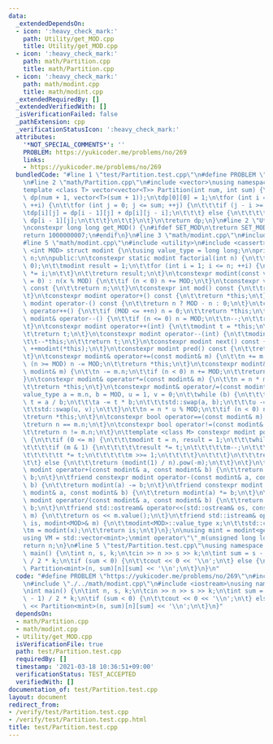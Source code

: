 ```yaml
---
data:
  _extendedDependsOn:
  - icon: ':heavy_check_mark:'
    path: Utility/get_MOD.cpp
    title: Utility/get_MOD.cpp
  - icon: ':heavy_check_mark:'
    path: math/Partition.cpp
    title: math/Partition.cpp
  - icon: ':heavy_check_mark:'
    path: math/modint.cpp
    title: math/modint.cpp
  _extendedRequiredBy: []
  _extendedVerifiedWith: []
  _isVerificationFailed: false
  _pathExtension: cpp
  _verificationStatusIcon: ':heavy_check_mark:'
  attributes:
    '*NOT_SPECIAL_COMMENTS*': ''
    PROBLEM: https://yukicoder.me/problems/no/269
    links:
    - https://yukicoder.me/problems/no/269
  bundledCode: "#line 1 \"test/Partition.test.cpp\"\n#define PROBLEM \"https://yukicoder.me/problems/no/269\"\
    \n#line 2 \"math/Partition.cpp\"\n#include <vector>\nusing namespace std;\n\n\
    template <class T> vector<vector<T>> Partition(int num, int sum) {\n\tvector<vector<T>>\
    \ dp(num + 1, vector<T>(sum + 1));\n\tdp[0][0] = 1;\n\tfor (int i = 1; i <= num;\
    \ ++i) {\n\t\tfor (int j = 0; j <= sum; ++j) {\n\t\t\tif (j - i >= 0) {\n\t\t\t\
    \tdp[i][j] = dp[i - 1][j] + dp[i][j - i];\n\t\t\t} else {\n\t\t\t\tdp[i][j] =\
    \ dp[i - 1][j];\n\t\t\t}\n\t\t}\n\t}\n\treturn dp;\n}\n#line 2 \"Utility/get_MOD.cpp\"\
    \nconstexpr long long get_MOD() {\n#ifdef SET_MOD\n\treturn SET_MOD;\n#else\n\t\
    return 1000000007;\n#endif\n}\n#line 3 \"math/modint.cpp\"\n#include <iostream>\n\
    #line 5 \"math/modint.cpp\"\n#include <utility>\n#include <cassert>\n\ntemplate\
    \ <int MOD> struct modint {\n\tusing value_type = long long;\n\nprivate:\n\tvalue_type\
    \ n;\n\npublic:\n\tconstexpr static modint factorial(int n) {\n\t\tassert(n >=\
    \ 0);\n\t\tmodint result = 1;\n\t\tfor (int i = 1; i <= n; ++i) {\n\t\t\tresult\
    \ *= i;\n\t\t}\n\t\treturn result;\n\t}\n\tconstexpr modint(const value_type x\
    \ = 0) : n(x % MOD) {\n\t\tif (n < 0) n += MOD;\n\t}\n\tconstexpr value_type value()\
    \ const {\n\t\treturn n;\n\t}\n\tconstexpr int mod() const {\n\t\treturn MOD;\n\
    \t}\n\tconstexpr modint operator+() const {\n\t\treturn *this;\n\t}\n\tconstexpr\
    \ modint operator-() const {\n\t\treturn n ? MOD - n : 0;\n\t}\n\tconstexpr modint&\
    \ operator++() {\n\t\tif (MOD <= ++n) n = 0;\n\t\treturn *this;\n\t}\n\tconstexpr\
    \ modint& operator--() {\n\t\tif (n <= 0) n = MOD;\n\t\tn--;\n\t\treturn *this;\n\
    \t}\n\tconstexpr modint operator++(int) {\n\t\tmodint t = *this;\n\t\t++*this;\n\
    \t\treturn t;\n\t}\n\tconstexpr modint operator--(int) {\n\t\tmodint t = *this;\n\
    \t\t--*this;\n\t\treturn t;\n\t}\n\tconstexpr modint next() const {\n\t\treturn\
    \ ++modint(*this);\n\t}\n\tconstexpr modint pred() const {\n\t\treturn --modint(*this);\n\
    \t}\n\tconstexpr modint& operator+=(const modint& m) {\n\t\tn += m.n;\n\t\tif\
    \ (n >= MOD) n -= MOD;\n\t\treturn *this;\n\t}\n\tconstexpr modint& operator-=(const\
    \ modint& m) {\n\t\tn -= m.n;\n\t\tif (n < 0) n += MOD;\n\t\treturn *this;\n\t\
    }\n\tconstexpr modint& operator*=(const modint& m) {\n\t\tn = n * m.n % MOD;\n\
    \t\treturn *this;\n\t}\n\tconstexpr modint& operator/=(const modint& m) {\n\t\t\
    value_type a = m.n, b = MOD, u = 1, v = 0;\n\t\twhile (b) {\n\t\t\tvalue_type\
    \ t = a / b;\n\t\t\ta -= t * b;\n\t\t\tstd::swap(a, b);\n\t\t\tu -= t * v;\n\t\
    \t\tstd::swap(u, v);\n\t\t}\n\t\tn = n * u % MOD;\n\t\tif (n < 0) n += MOD;\n\t\
    \treturn *this;\n\t}\n\tconstexpr bool operator==(const modint& m) const {\n\t\
    \treturn n == m.n;\n\t}\n\tconstexpr bool operator!=(const modint& m) const {\n\
    \t\treturn n != m.n;\n\t}\n\ttemplate <class M> constexpr modint pow(M m) const\
    \ {\n\t\tif (0 <= m) {\n\t\t\tmodint t = n, result = 1;\n\t\t\twhile (m > 0) {\n\
    \t\t\t\tif (m & 1) {\n\t\t\t\t\tresult *= t;\n\t\t\t\t\tm--;\n\t\t\t\t} else {\n\
    \t\t\t\t\tt *= t;\n\t\t\t\t\tm >>= 1;\n\t\t\t\t}\n\t\t\t}\n\t\t\treturn result;\n\
    \t\t} else {\n\t\t\treturn (modint(1) / n).pow(-m);\n\t\t}\n\t}\n\tfriend constexpr\
    \ modint operator+(const modint& a, const modint& b) {\n\t\treturn modint(a) +=\
    \ b;\n\t}\n\tfriend constexpr modint operator-(const modint& a, const modint&\
    \ b) {\n\t\treturn modint(a) -= b;\n\t}\n\tfriend constexpr modint operator*(const\
    \ modint& a, const modint& b) {\n\t\treturn modint(a) *= b;\n\t}\n\tfriend constexpr\
    \ modint operator/(const modint& a, const modint& b) {\n\t\treturn modint(a) /=\
    \ b;\n\t}\n\tfriend std::ostream& operator<<(std::ostream& os, const modint<MOD>&\
    \ m) {\n\t\treturn os << m.value();\n\t}\n\tfriend std::istream& operator>>(std::istream&\
    \ is, modint<MOD>& m) {\n\t\tmodint<MOD>::value_type x;\n\t\tstd::cin >> x;\n\t\
    \tm = modint(x);\n\t\treturn is;\n\t}\n};\n\nusing mint = modint<get_MOD()>;\n\
    using VM = std::vector<mint>;\nmint operator\"\"_m(unsigned long long n) {\n\t\
    return n;\n}\n#line 5 \"test/Partition.test.cpp\"\nusing namespace std;\n\nint\
    \ main() {\n\tint n, s, k;\n\tcin >> n >> s >> k;\n\tint sum = s - n * (n - 1)\
    \ / 2 * k;\n\tif (sum < 0) {\n\t\tcout << 0 << '\\n';\n\t} else {\n\t\tcout <<\
    \ Partition<mint>(n, sum)[n][sum] << '\\n';\n\t}\n}\n"
  code: "#define PROBLEM \"https://yukicoder.me/problems/no/269\"\n#include \"./../math/Partition.cpp\"\
    \n#include \"./../math/modint.cpp\"\n#include <iostream>\nusing namespace std;\n\
    \nint main() {\n\tint n, s, k;\n\tcin >> n >> s >> k;\n\tint sum = s - n * (n\
    \ - 1) / 2 * k;\n\tif (sum < 0) {\n\t\tcout << 0 << '\\n';\n\t} else {\n\t\tcout\
    \ << Partition<mint>(n, sum)[n][sum] << '\\n';\n\t}\n}"
  dependsOn:
  - math/Partition.cpp
  - math/modint.cpp
  - Utility/get_MOD.cpp
  isVerificationFile: true
  path: test/Partition.test.cpp
  requiredBy: []
  timestamp: '2021-03-18 10:36:51+09:00'
  verificationStatus: TEST_ACCEPTED
  verifiedWith: []
documentation_of: test/Partition.test.cpp
layout: document
redirect_from:
- /verify/test/Partition.test.cpp
- /verify/test/Partition.test.cpp.html
title: test/Partition.test.cpp
---
```

